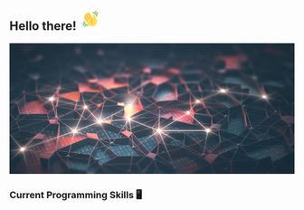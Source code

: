 ## Hello there!  <img src="waving.gif" width="40px">

![Image](GitHubBackground.jpg)

### Current Programming Skills :desktop_computer:
<!--
**taamfp/taamfp** is a ✨ _special_ ✨ repository because its `README.md` (this file) appears on your GitHub profile.
-->
